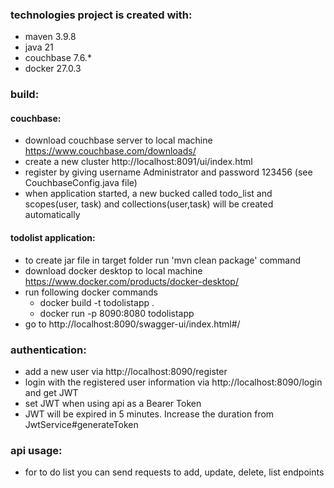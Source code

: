 ### technologies project is created with:
* maven 3.9.8
* java 21
* couchbase 7.6.*
* docker 27.0.3

### build:
#### couchbase:
* download couchbase server to local machine https://www.couchbase.com/downloads/
* create a new cluster http://localhost:8091/ui/index.html
* register by giving username Administrator and password 123456 (see CouchbaseConfig.java file)
* when application started, a new bucked called todo_list and scopes(user, task) and collections(user,task) will be created automatically
#### todolist application:
* to create jar file in target folder run 'mvn clean package' command
* download docker desktop to local machine https://www.docker.com/products/docker-desktop/
* run following docker commands 
  * docker build -t todolistapp .
  * docker run -p 8090:8080 todolistapp
* go to http://localhost:8090/swagger-ui/index.html#/

### authentication:
* add a new user via http://localhost:8090/register
* login with the registered user information via http://localhost:8090/login and get JWT
* set JWT when using api as a Bearer Token
* JWT will be expired in 5 minutes. Increase the duration from JwtService#generateToken

### api usage:
* for to do list you can send requests to add, update, delete, list endpoints




